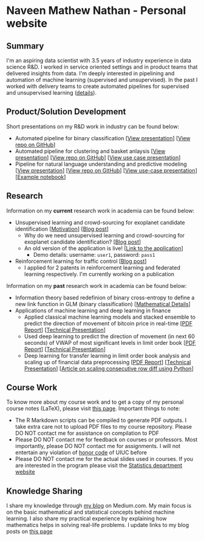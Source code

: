 # Naveen Mathew Nathan - Personal website

## Summary

I'm an aspiring data scientist with 3.5 years of industry experience in data science R&D. I worked in service oriented settings and in product teams that delivered insights from data. I'm deeply interested in pipelining and automation of machine learning (supervised and unsupervised). In the past I worked with delivery teams to create automated pipelines for supervised and unsupervised learning ([details](#productsolution-development)).

## Product/Solution Development

Short presentations on my R&D work in industry can be found below:

- Automated pipeline for binary classification [[View presentation](supervised_slides.html)] [[View repo on GitHub](https://github.com/SNaveenMathew/EnsembleModel)]
- Automated pipeline for clustering and basket anlaysis [[View presentation](unsupervised_slides.html)] [[View repo on GitHub](https://github.com/SNaveenMathew/AutomatedClustering)] [[View use case presentation](unsupervised_use_case.html)]
- Pipeline for natural language understanding and predictive modeling [[View presentation](text_classification_presentation.html)] [[View repo on GitHub](https://github.com/SNaveenMathew/TextMining)] [[View use-case presentation](text_classification_use_case.html)][[Example notebook](https://github.com/SNaveenMathew/TextMining/blob/master/main.ipynb)]

## Research

Information on my **current** research work in academia can be found below:

- Unsupervised learning and crowd-sourcing for exoplanet candidate identification [[Motivation](https://snaveenmathew.github.io/Unsupervised-Exoplanet/)] [[Blog post](https://medium.com/@snaveenmathew/unsupervised-learning-in-astronomy-for-exoplanet-candidate-identification-997f3f958dae)]
    - Why do we need unsupervised learning and crowd-sourcing for exoplanet candidate identification? [[Blog post](https://medium.com/@snaveenmathew/search-for-exoplanets-humans-vs-stars-cfb2bf494317)]
    - An old version of the application is live! [[Link to the application](https://snaveenmathew.shinyapps.io/unsupervised_exoplanet/)]
        - Demo details: username: `user1`, password: `pass1`
- Reinforcement learning for traffic control [[Blog post](https://medium.com/@snaveenmathew/lessons-from-my-internship-and-immediate-aftermath-40edacfa0b85)]
    - I applied for 2 patents in reinforcement learning and federated learning respectively. I'm currently working on a publication

Information on my **past** research work in academia can be found below:

- Information theory based redefinion of binary cross-entropy to define a new link function in GLM (binary classification) [[Mathematical Details](t-glm.pdf)]
- Applications of machine learning and deep learning in finance
    - Applied classical machine learning models and stacked ensemble to predict the direction of movement of bitcoin price in real-time [[PDF Report](ML_report.pdf)] [[Technical Presentation](ml_finance.html)]
    - Used deep learning to predict the direction of movement (in next 60 seconds) of VWAP of most significant levels in limit order book [[PDF Report](DL_report.pdf)] [[Technical Presentation](dl_finance.html)]
    - Deep learning for transfer learning in limit order book analysis and scaling up of financial data preprocessing [[PDF Report](research_final.pdf)] [[Technical Presentation](dl_scaling_finance.html)] [[Article on scaling consecutive row diff using Python](https://medium.com/@snaveenmathew/speeding-up-diff-between-consecutive-rows-in-python-on-my-laptop-74ccccec7e96)]

## Course Work

To know more about my course work and to get a copy of my personal course notes (LaTeX), please visit [this page](courses.md). Important things to note:

- The R Markdown scripts can be compiled to generate PDF outputs. I take extra care not to upload PDF files to my course repository. Please DO NOT contact me for assistance on compilation to PDF
- Please DO NOT contact me for feedback on courses or professors. Most importantly, please DO NOT contact me for assignments. I will not entertain any violation of [honor code](https://cs.illinois.edu/academics/honor-code) of UIUC before
- Please DO NOT contact me for the actual slides used in courses. If you are interested in the program please visit the [Statistics department website](https://stat.illinois.edu)

## Knowledge Sharing

I share my knowledge through [my blog](https://medium.com/@snaveenmathew/) on Medium.com. My main focus is on the basic mathematical and statistical concepts behind machine learning. I also share my practical experience by explaining how mathematics helps in solving real-life problems. I update links to my blog posts on [this page](blog.md)
